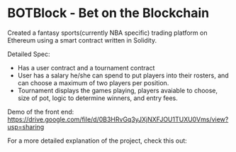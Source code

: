 # BOTBlock - Bet on the Blockchain
Created a fantasy sports(currently NBA specific) trading platform on Ethereum using a smart contract written in Solidity.

Detailed Spec:
- Has a user contract and a tournament contract
- User has a salary he/she can spend to put players into their rosters, and can choose a maximum of two players per position.
- Tournament displays the games playing, players avaiable to choose, size of pot, logic to determine winners, and entry fees.

Demo of the front end: https://drive.google.com/file/d/0B3HRvGq3yJXjNXFJOU1TUXU0Vms/view?usp=sharing

For a more detailed explanation of the project, check this out: 

